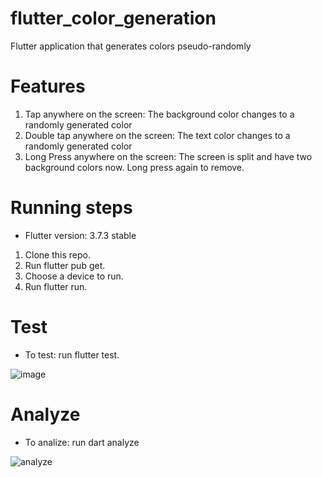 # flutter_color_generation
Flutter application that generates colors pseudo-randomly

# Features
1. Tap anywhere on the screen: The background color changes to a randomly generated color
2. Double tap anywhere on the screen: The text color changes to a randomly generated color
3. Long Press anywhere on the screen: The screen is split and have two background colors now. Long press again to remove.


# Running steps
- Flutter version: 3.7.3 stable
1. Clone this repo.
2. Run flutter pub get.
3. Choose a device to run.
4. Run flutter run.

# Test
- To test: run flutter test.

![image](https://user-images.githubusercontent.com/44687635/218136131-4ab549a0-5b98-4b61-be2d-253de699869e.png)


# Analyze
- To analize: run dart analyze

![analyze](https://user-images.githubusercontent.com/44687635/218136344-583b3e85-2d98-4e49-8938-e6d455fc6f58.png)

